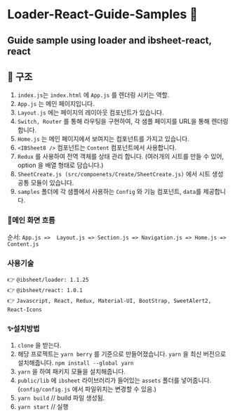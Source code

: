 # Loader-React-Guide-Samples 👋

## Guide sample using loader and ibsheet-react, react

## 📖 구조

1. `index.js`는 `index.html` 에 `App.js` 를 렌더링 시키는 역할.
2. `App.js` 는 메인 페이지입니다.
3. `Layout.js` 에는 페이지의 레이아웃 컴포넌트가 있습니다.
4. `Switch, Router` 를 통해 라우팅을 구현하여, 각 샘플 페이지를 URL을 통해 렌더링합니다.
5. `Home.js` 는 메인 페이지에서 보여지는 컴포넌트를 가지고 있습니다.
6. `<IBSheet8 />` 컴포넌트는 `Content` 컴포넌트에서 사용합니다.
7. `Redux` 를 사용하여 전역 객체를 상태 관리 합니다. (여러개의 시트를 만들 수 있어, option 을 배열 형태로 담습니다.)
8. `SheetCreate.js (src/compoenets/Create/SheetCreate.js)` 에서 시트 생성 공통 모듈이 있습니다.
9. `samples` 폴더에 각 샘플에서 사용하는 `Config` 와 기능 컴포넌트, `data`를 제공합니다.

### :gift_heart:메인 화면 흐름

순서: `App.js =>  Layout.js => Section.js => Navigation.js => Home.js => Content.js`

### 사용기술

👉 `@ibsheet/loader: 1.1.25` <br/>
👉 `@ibsheet/react: 1.0.1` <br/>
👉 `Javascript, React, Redux, Material-UI, BootStrap, SweetAlert2, React-Icons`

### ✨설치방법

1. `clone` 을 받는다.
2. 해당 프로젝트는 `yarn berry` 를 기준으로 만들어졌습니다. `yarn` 을 최신 버전으로 설치해줍니다. `npm install --global yarn`
3. `yarn` 을 하여 패키지 모듈을 설치해줍니다.
4. `public/lib` 에 `ibsheet` 라이브러리가 들어있는 `assets` 폴더를 넣어줍니다. (`config/config.js` 에서 파일위치는 변경할 수 있음.)
5. `yarn build` // build 파일 생성됨.
6. `yarn start` // 실행
